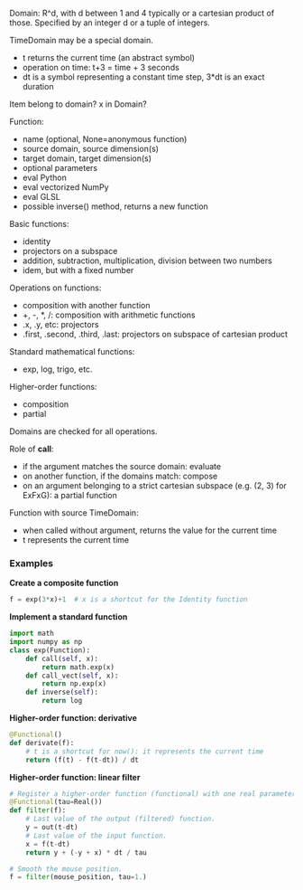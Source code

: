 Domain: R^d, with d between 1 and 4 typically or a cartesian product of those.
Specified by an integer d or a tuple of integers.

TimeDomain may be a special domain.
  * t returns the current time (an abstract symbol)
  * operation on time: t+3 = time + 3 seconds
  * dt is a symbol representing a constant time step, 3*dt is an exact duration

Item belong to domain? x in Domain?

Function:
  
  * name (optional, None=anonymous function)
  * source domain, source dimension(s)
  * target domain, target dimension(s)
  * optional parameters
  * eval Python
  * eval vectorized NumPy
  * eval GLSL
  * possible inverse() method, returns a new function
  
Basic functions:

  * identity
  * projectors on a subspace
  * addition, subtraction, multiplication, division between two numbers
  * idem, but with a fixed number
  
Operations on functions:
  * composition with another function
  * +, -, *, /: composition with arithmetic functions
  * .x, .y, etc: projectors
  * .first, .second, .third, .last: projectors on subspace of cartesian product
  
Standard mathematical functions:
  * exp, log, trigo, etc.

Higher-order functions:
  * composition
  * partial
  
Domains are checked for all operations.

Role of __call__:
  * if the argument matches the source domain: evaluate
  * on another function, if the domains match: compose
  * on an argument belonging to a strict cartesian subspace (e.g. (2, 3) for ExFxG): a partial function
  
Function with source TimeDomain:
  * when called without argument, returns the value for the current time
  * t represents the current time

### Examples

**Create a composite function**

```python
f = exp(3*x)+1  # x is a shortcut for the Identity function
```


**Implement a standard function**

```python
import math
import numpy as np
class exp(Function):
    def call(self, x):
        return math.exp(x)
    def call_vect(self, x):
        return np.exp(x)
    def inverse(self):
        return log
```

**Higher-order function: derivative**

```python
@Functional()
def derivate(f):
    # t is a shortcut for now(): it represents the current time
    return (f(t) - f(t-dt)) / dt
```

**Higher-order function: linear filter**

```python
# Register a higher-order function (functional) with one real parameter
@Functional(tau=Real())
def filter(f):
    # Last value of the output (filtered) function.
    y = out(t-dt)
    # Last value of the input function.
    x = f(t-dt)
    return y + (-y + x) * dt / tau

# Smooth the mouse position.
f = filter(mouse_position, tau=1.)
    
```


